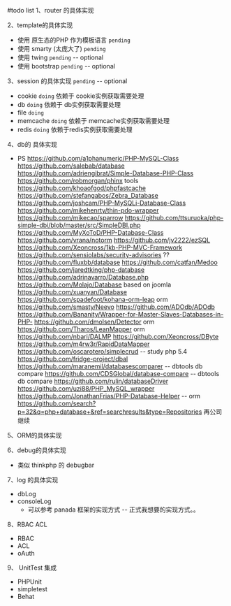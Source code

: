#todo list
1、router 的具体实现

2、template的具体实现

   * 使用 原生态的PHP 作为模板语言  `pending`
   * 使用 smarty (太庞大了)  `pending`
   * 使用 twing  `pending` -- optional
   * 使用 bootstrap  `pending` -- optional

3、session 的具体实现   `pending` -- optional

   * cookie   `doing` 依赖于 cookie实例获取需要处理
   * db   `doing`  依赖于 db实例获取需要处理
   * file   `doing`
   * memcache   `doing`  依赖于 memcache实例获取需要处理
   * redis   `doing`  依赖于redis实例获取需要处理

4、db的 具体实现

   * PS https://github.com/a1phanumeric/PHP-MySQL-Class
        https://github.com/salebab/database
        https://github.com/adriengibrat/Simple-Database-PHP-Class
        https://github.com/robmorgan/phinx tools
        https://github.com/khoaofgod/phpfastcache
        https://github.com/stefangabos/Zebra_Database
        https://github.com/joshcam/PHP-MySQLi-Database-Class
        https://github.com/mikehenrty/thin-pdo-wrapper
        https://github.com/mikecao/sparrow
        https://github.com/ttsuruoka/php-simple-dbi/blob/master/src/SimpleDBI.php
        https://github.com/MyXoToD/PHP-Database-Class
        https://github.com/vrana/notorm
        https://github.com/jv2222/ezSQL
        https://github.com/Xeoncross/1kb-PHP-MVC-Framework
        https://github.com/sensiolabs/security-advisories ??
        https://github.com/fluxbb/database
        https://github.com/catfan/Medoo
        https://github.com/jaredtking/php-database
        https://github.com/adrinavarro/Database.php
        https://github.com/Molajo/Database  based on joomla
        https://github.com/xuanyan/Database
        https://github.com/spadefoot/kohana-orm-leap orm
        https://github.com/smasty/Neevo
        https://github.com/ADOdb/ADOdb
        https://github.com/Bananity/Wrapper-for-Master-Slaves-Databases-in-PHP-
        https://github.com/dmolsen/Detector orm
        https://github.com/Tharos/LeanMapper orm
        https://github.com/nbari/DALMP
        https://github.com/Xeoncross/DByte
        https://github.com/m4rw3r/RapidDataMapper
        https://github.com/oscarotero/simplecrud -- study php 5.4
        https://github.com/fridge-project/dbal
        https://github.com/maranemil/databasescomparer  -- dbtools db compare
        https://github.com/CDSGlobal/database-compare  -- dbtools db compare
        https://github.com/rulin/databaseDriver
        https://github.com/uzi88/PHP_MySQL_wrapper
        https://github.com/JonathanFrias/PHP-Database-Helper  -- orm
        https://github.com/search?p=32&q=php+database+&ref=searchresults&type=Repositories  再公司继续

5、ORM的具体实现

6、debug的具体实现

  * 类似 thinkphp 的 debugbar


7、log 的具体实现

   * dbLog
   * consoleLog
      * 可以参考 panada 框架的实现方式 -- 正式我想要的实现方式。。

8、RBAC ACL

   * RBAC
   * ACL
   * oAuth

9、 UnitTest 集成

   * PHPUnit
   * simpletest
   * Behat